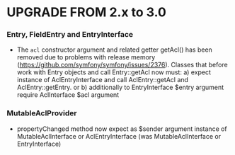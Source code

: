 UPGRADE FROM 2.x to 3.0
=======================

### Entry, FieldEntry and EntryInterface

 * The `acl` constructor argument and related getter getAcl() has been removed due to problems with release memory (https://github.com/symfony/symfony/issues/2376).
   Classes that before work with Entry objects and call Entry::getAcl now must:
        a) expect instance of AclEntryInterface and call AclEntry::getAcl and AclEntry::getEntry.
        or b) additionally to EntryInterface $entry argument require AclInterface $acl argument

### MutableAclProvider
 * propertyChanged method now expect as $sender argument instance of MutableAclInterface or AclEntryInterface (was MutableAclInterface or EntryInterface)